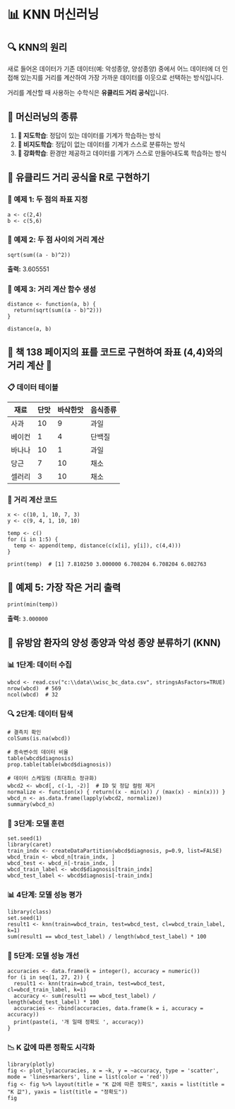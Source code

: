 # 📊 KNN 머신러닝

## 🔍 KNN의 원리
새로 들어온 데이터가 기존 데이터(예: 악성종양, 양성종양) 중에서 어느 데이터에 더 인접해 있는지를 거리를 계산하여 가장 가까운 데이터를 이웃으로 선택하는 방식입니다.

거리를 계산할 때 사용하는 수학식은 **유클리드 거리 공식**입니다.

## 🧠 머신러닝의 종류
1. **📘 지도학습**: 정답이 있는 데이터를 기계가 학습하는 방식
2. **📙 비지도학습**: 정답이 없는 데이터를 기계가 스스로 분류하는 방식
3. **📗 강화학습**: 환경만 제공하고 데이터를 기계가 스스로 만들어내도록 학습하는 방식


## 📐 유클리드 거리 공식을 R로 구현하기

### 📌 예제 1: 두 점의 좌표 지정
```{r}
a <- c(2,4)
b <- c(5,6)
```

### 📌 예제 2: 두 점 사이의 거리 계산
```{r}
sqrt(sum((a - b)^2))
```
**출력:** 3.605551

### 📌 예제 3: 거리 계산 함수 생성
```{r}
distance <- function(a, b) {
  return(sqrt(sum((a - b)^2)))
}

distance(a, b)
```


## 🍏 책 138 페이지의 표를 코드로 구현하여 좌표 (4,4)와의 거리 계산 🍏

### 📋 데이터 테이블
| 재료   | 단맛 | 바삭한맛 | 음식종류 |
|--------|-----|--------|--------|
| 사과   | 10  | 9      | 과일   |
| 베이컨 | 1   | 4      | 단백질 |
| 바나나 | 10  | 1      | 과일   |
| 당근   | 7   | 10     | 채소   |
| 셀러리 | 3   | 10     | 채소   |

### 📌 거리 계산 코드
```{r}
x <- c(10, 1, 10, 7, 3)
y <- c(9, 4, 1, 10, 10)

temp <- c()
for (i in 1:5) {
  temp <- append(temp, distance(c(x[i], y[i]), c(4,4)))
}

print(temp)  # [1] 7.810250 3.000000 6.708204 6.708204 6.082763
```

## 📌 예제 5: 가장 작은 거리 출력
```{r}
print(min(temp))
```
**출력:** `3.000000`


## 🏥 유방암 환자의 양성 종양과 악성 종양 분류하기 (KNN)

### 📊 1단계: 데이터 수집
```{r}
wbcd <- read.csv("c:\\data\\wisc_bc_data.csv", stringsAsFactors=TRUE)
nrow(wbcd)  # 569
ncol(wbcd)  # 32
```

### 🔍 2단계: 데이터 탐색
```{r}
# 결측치 확인
colSums(is.na(wbcd))

# 종속변수의 데이터 비율
table(wbcd$diagnosis)
prop.table(table(wbcd$diagnosis))

# 데이터 스케일링 (최대최소 정규화)
wbcd2 <- wbcd[, c(-1, -2)]  # ID 및 정답 컬럼 제거
normalize <- function(x) { return((x - min(x)) / (max(x) - min(x))) }
wbcd_n <- as.data.frame(lapply(wbcd2, normalize))
summary(wbcd_n)
```

### 🎯 3단계: 모델 훈련
```{r}
set.seed(1)
library(caret)
train_indx <- createDataPartition(wbcd$diagnosis, p=0.9, list=FALSE)
wbcd_train <- wbcd_n[train_indx, ]
wbcd_test <- wbcd_n[-train_indx, ]
wbcd_train_label <- wbcd$diagnosis[train_indx]
wbcd_test_label <- wbcd$diagnosis[-train_indx]
```

### 📊 4단계: 모델 성능 평가
```{r}
library(class)
set.seed(1)
result1 <- knn(train=wbcd_train, test=wbcd_test, cl=wbcd_train_label, k=1)
sum(result1 == wbcd_test_label) / length(wbcd_test_label) * 100
```

### 🚀 5단계: 모델 성능 개선
```{r}
accuracies <- data.frame(k = integer(), accuracy = numeric())
for (i in seq(1, 27, 2)) {
  result1 <- knn(train=wbcd_train, test=wbcd_test, cl=wbcd_train_label, k=i)
  accuracy <- sum(result1 == wbcd_test_label) / length(wbcd_test_label) * 100
  accuracies <- rbind(accuracies, data.frame(k = i, accuracy = accuracy))
  print(paste(i, '개 일때 정확도 ', accuracy))
}
```

### 📉 K 값에 따른 정확도 시각화
```{r}
library(plotly)
fig <- plot_ly(accuracies, x = ~k, y = ~accuracy, type = 'scatter', mode = 'lines+markers', line = list(color = 'red'))
fig <- fig %>% layout(title = "K 값에 따른 정확도", xaxis = list(title = "K 값"), yaxis = list(title = "정확도"))
fig
```
